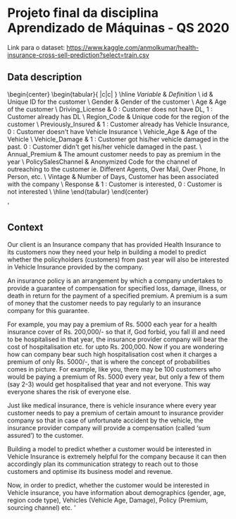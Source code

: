 # Projeto final da disciplina Aprendizado de Máquinas - QS 2020

Link para o dataset: https://www.kaggle.com/anmolkumar/health-insurance-cross-sell-prediction?select=train.csv 

## Data description
\begin{center}
\begin{tabular}{ |c|c| } 
 \hline
*Variable* & *Definition* \\
id & Unique ID for the customer \\
Gender & Gender of the customer \\
Age & Age of the customer \\
Driving_License & 0 : Customer does not have DL, 1 : Customer already has DL \\
Region_Code & Unique code for the region of the customer \\
Previously_Insured & 1 : Customer already has Vehicle Insurance, 0 : Customer doesn't have Vehicle Insurance \\
Vehicle_Age & Age of the Vehicle \\
Vehicle_Damage & 1 : Customer got his/her vehicle damaged in the past. 0 : Customer didn't get his/her vehicle damaged in the past. \\
Annual_Premium & The amount customer needs to pay as premium in the year \\
PolicySalesChannel & Anonymized Code for the channel of outreaching to the customer ie. Different Agents, Over Mail, Over Phone, In Person, etc. \\
Vintage & Number of Days, Customer has been associated with the company \\
Response & 1 : Customer is interested, 0 : Customer is not interested \\
\hline
\end{tabular}
\end{center}

'
## Context

Our client is an Insurance company that has provided Health Insurance to its customers now they need your help in building a model to predict whether the policyholders (customers) from past year will also be interested in Vehicle Insurance provided by the company.

An insurance policy is an arrangement by which a company undertakes to provide a guarantee of compensation for specified loss, damage, illness, or death in return for the payment of a specified premium. A premium is a sum of money that the customer needs to pay regularly to an insurance company for this guarantee.

For example, you may pay a premium of Rs. 5000 each year for a health insurance cover of Rs. 200,000/- so that if, God forbid, you fall ill and need to be hospitalised in that year, the insurance provider company will bear the cost of hospitalisation etc. for upto Rs. 200,000. Now if you are wondering how can company bear such high hospitalisation cost when it charges a premium of only Rs. 5000/-, that is where the concept of probabilities comes in picture. For example, like you, there may be 100 customers who would be paying a premium of Rs. 5000 every year, but only a few of them (say 2-3) would get hospitalised that year and not everyone. This way everyone shares the risk of everyone else.

Just like medical insurance, there is vehicle insurance where every year customer needs to pay a premium of certain amount to insurance provider company so that in case of unfortunate accident by the vehicle, the insurance provider company will provide a compensation (called ‘sum assured’) to the customer.

Building a model to predict whether a customer would be interested in Vehicle Insurance is extremely helpful for the company because it can then accordingly plan its communication strategy to reach out to those customers and optimise its business model and revenue.

Now, in order to predict, whether the customer would be interested in Vehicle insurance, you have information about demographics (gender, age, region code type), Vehicles (Vehicle Age, Damage), Policy (Premium, sourcing channel) etc.
'